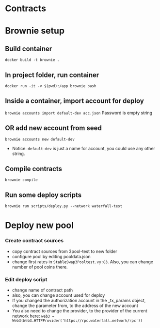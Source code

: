 # Contracts

# Brownie setup

## Build container

`docker build -t brownie .`

## In project folder, run container

`docker run -it -v $(pwd):/app brownie bash `

## Inside a container, import account for deploy
`brownie accounts import default-dev acc.json` Password is empty string
## OR add new account from seed
`brownie accounts new default-dev` 
* Notice: `default-dev` is just a name for account, you could use any other string.

## Compile contracts
`brownie compile`

## Run some deploy scripts

`brownie run scripts/deploy.py --network waterfall-test`


# Deploy new pool

### Create contract sources
* copy contract sources from 3pool-test to new folder
* configure pool by editing pooldata.json
* change first rates in `StableSwap3Pooltest.vy:83`. Also, you can change number of pool coins there.

### Edit deploy script
* change name of contract path
* also, you can change account used for deploy
* If you changed the authorization account in the _tx_params object, change the parameter from, to the address of the new account
* You also need to change the provider, to the provider of the current network here: `web3 = Web3(Web3.HTTPProvider('https://rpc.waterfall.network/rpc'))`
